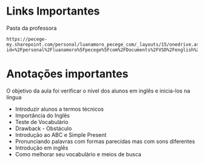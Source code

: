 # Links Importantes
Pasta da professora
```
https://pecege-my.sharepoint.com/personal/luanamoro_pecege_com/_layouts/15/onedrive.aspx?id=%2Fpersonal%2Fluanamoro%5Fpecege%5Fcom%2FDocuments%2FVSD%2Fenglish%20shared%20folder%2FIntroduce%20yourself
```
# Anotações importantes

O objetivo da aula foi verificar o nível dos alunos em inglês e inicia-los na língua

- Introduzir alunos a termos técnicos
- Importância do Inglês
- Teste de Vocabulário
- Drawback - Obstáculo
- Introdução ao ABC e Simple Present
- Pronunciando palavras com formas parecidas mas com sons diferentes
- Introdução em inglês
- Como melhorar seu vocabulário e meios de busca
